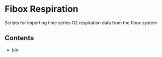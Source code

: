 # Fibox Respiration


Scripts for importing time series O2 respiration data from the fibox system 





## Contents

* bin

